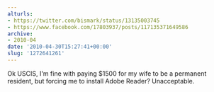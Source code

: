 ```yaml
---
alturls:
- https://twitter.com/bismark/status/13135003745
- https://www.facebook.com/17803937/posts/117135371649586
archive:
- 2010-04
date: '2010-04-30T15:27:41+00:00'
slug: '1272641261'
---
```


Ok USCIS, I'm fine with paying $1500 for my wife to be a permanent resident, but forcing me to install Adobe Reader? Unacceptable.

